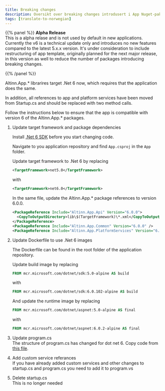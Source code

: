 ```yaml
---
title: Breaking changes
description: Oversikt over breaking changes introdusert i App Nuget-pakker i v6.0.0.
tags: [translate-to-norwegian]
---
```


{{% panel %}}
**Alpha Release**  
This is a alpha relase and is not used by default in new applications. Currently the v6 is a technical update only and introduces no new features compared to the latest 5.x.x version. It's under consideration to include restructuring of app template, originally planned for the next major release, in this version as well to reduce the number of packages introducing breaking changes.

{{% /panel %}}

Altinn.App.* librarires target .Net 6 now, which requires that the application does the same.

In addition, all references to app and platform services have been moved from Startup.cs and should be replaced with 
two method calls.

Follow the instructions below to ensure that the app is compatible with version 6 of the Altinn.App.* packages.


1. Update target framework and package dependencies

    Install [.Net 6 SDK](https://dotnet.microsoft.com/en-us/download/dotnet/6.0) before you start changing code.

    Navigate to you application repository and find `App.csproj` in the `App` folder. 

    Update target framework to .Net 6 by replacing 

    ```xml
    <TargetFramework>net5.0</TargetFramework>
    ```  
    with  

    ```xml
    <TargetFramework>net6.0</TargetFramework>
    ```  
    In the same file, update the Altinn.App.* package references to version 6.0.0.  

    ```xml
    <PackageReference Include="Altinn.App.Api" Version="6.0.0">
      <CopyToOutputDirectory>lib\$(TargetFramework)\*.xml</CopyToOutputDirectory>
    </PackageReference>
    <PackageReference Include="Altinn.App.Common" Version="6.0.0" />
    <PackageReference Include="Altinn.App.PlatformServices" Version="6.0.0" />
    ```


2. Update Dockerfile to use .Net 6 images

    The Dockerfile can be found in the root folder of the application repository.

    Update build image by replacing 

    ```Dockerfile
    FROM mcr.microsoft.com/dotnet/sdk:5.0-alpine AS build
    ```

    with 

    ```Dockerfile
    FROM mcr.microsoft.com/dotnet/sdk:6.0.102-alpine AS build
    ```

    And update the runtime image by replacing 

    ```Dockerfile
    FROM mcr.microsoft.com/dotnet/aspnet:5.0-alpine AS final
    ```

    with 

    ```Dockerfile
    FROM mcr.microsoft.com/dotnet/aspnet:6.0.2-alpine AS final
    ```

3. Update program.cs  
   The structure of program.cs has changed for dot net 6. Copy code from [this file](https://github.com/Altinn/app-template-dotnet/blob/main/src/App/Program.cs). 

4. Add custom service referances  
   If you have already added custom services and other changes to startup.cs and program.cs you need to add it to program.vs

5. Delete startup.cs  
This is no longer needed